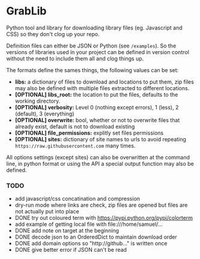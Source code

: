 GrabLib
=======

Python tool and library for downloading library files (eg. Javascript and CSS) so they don't clog up your repo.

Definition files can either be JSON or Python (see `/examples`). So the versions of libraries used in your project can be defined in version control without the need to include them all and clog things up.

The formats define the sames things, the following values can be set:
* **libs:** a dictionary of files to download and locations to put them, zip files may also be defined with multiple files extracted to different locations.
* **[OPTIONAL] libs_root:** the location to put the files, defaults to the working directory.
* **[OPTIONAL] verbosity:** Level 0 (nothing except errors), 1 (less),  2 (default), 3 (everything)
* **[OPTIONAL] overwrite:** bool, whether or not to overwrite files that already exist, default is not to download existing
* **[OPTIONAL] file_permissions:** explitly set files permissions
* **[OPTIONAL] sites:** dictionary of site names to urls to avoid repeating `https://raw.githubusercontent.com` many times.

All options settings (except sites) can also be overwritten at the command line, in python format or using the API a special output function may also be defined.

### TODO

* add javascript/css concatination and compression
* dry-run mode where links are check, zip files are opened but files are not actually put into place
* DONE try out coloured term with https://pypi.python.org/pypi/colorterm
* add example of getting local file with file:///home/samuel/...
* DONE add note on target at the beginning
* DONE decode json to an OrderedDict to maintain download order
* DONE add domain options so "http://github..." is written once
* DONE give better error if JSON can't be read
